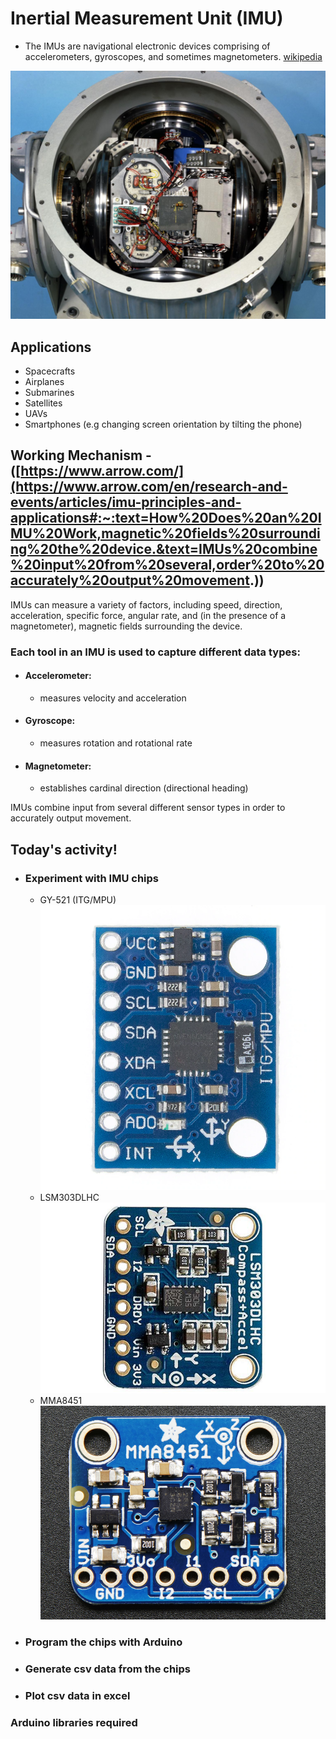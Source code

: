 # Inertial Measurement Unit (IMU)

- The IMUs are navigational electronic devices comprising of accelerometers, gyroscopes, and sometimes magnetometers. [wikipedia](https://en.wikipedia.org/wiki/Inertial_measurement_unit)

![Apollo_11_IMU](https://github.com/jdotto2/arduino101/blob/tutorial8-IMU/images/Apollo_11_IMU.PNG)

## Applications

- Spacecrafts
- Airplanes
- Submarines
- Satellites
- UAVs
- Smartphones (e.g changing screen orientation by tilting the phone)

## Working Mechanism - ([https://www.arrow.com/](https://www.arrow.com/en/research-and-events/articles/imu-principles-and-applications#:~:text=How%20Does%20an%20IMU%20Work,magnetic%20fields%20surrounding%20the%20device.&text=IMUs%20combine%20input%20from%20several,order%20to%20accurately%20output%20movement.))

IMUs can measure a variety of factors, including speed, direction, acceleration, specific force, angular rate, and (in the presence of a magnetometer), magnetic fields surrounding the device.

### Each tool in an IMU is used to capture different data types:

- #### Accelerometer: 
	- measures velocity and acceleration

- #### Gyroscope: 
	- measures rotation and rotational rate

- #### Magnetometer: 
	- establishes cardinal direction (directional heading)

IMUs combine input from several different sensor types in order to accurately output movement.

## Today's activity!

- ### Experiment with IMU chips
	- GY-521 (ITG/MPU)
![GY-521](https://github.com/jdotto2/arduino101/blob/tutorial8-IMU/images/GY-521.PNG)
	- LSM303DLHC
![GY-521](https://github.com/jdotto2/arduino101/blob/tutorial8-IMU/images/LSM303DLHC.PNG)
	- MMA8451
![GY-521](https://github.com/jdotto2/arduino101/blob/tutorial8-IMU/images/MMA8451.PNG)
- ### Program the chips with Arduino
- ### Generate csv data from the chips
- ### Plot csv data in excel

### Arduino libraries required






